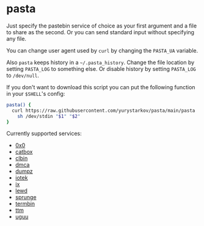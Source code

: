 # pasta

Just specify the pastebin service of choice as your first argument
and a file to share as the second. Or you can send standard input
without specifying any file.

You can change user agent used by `curl` by changing the `PASTA_UA`
variable.

Also `pasta` keeps history in a `~/.pasta_history`. Change the file
location by setting `PASTA_LOG` to something else. Or disable history
by setting `PASTA_LOG` to `/dev/null`.

If you don't want to download this script you can put the
following function in your `$SHELL`'s config:

```bash
pasta() {
  curl https://raw.githubusercontent.com/yurystarkov/pasta/main/pasta |
    sh /dev/stdin "$1" "$2"
}
```

Currently supported services:

- [0x0](https://0x0.st)
- [catbox](https://catbox.moe)
- [clbin](https://clbin.com)
- [dmca](http://dmca.gripe)
- [dumpz](https://dumpz.org)
- [iotek](https://iotek.org)
- [ix](http://ix.io)
- [lewd](https://lewd.se)
- [sprunge](http://sprunge.us)
- [termbin](https://termbin.com)
- [ttm](https://ttm.sh)
- [uguu](https://uguu.se)
